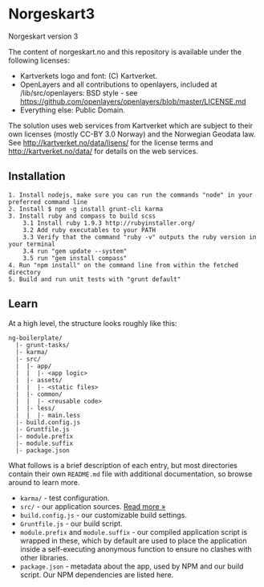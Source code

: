 # Norgeskart3
Norgeskart version 3

The content of norgeskart.no and this repository is available under the following licenses:

* Kartverkets logo and font: (C) Kartverket. 
* OpenLayers and all contributions to openlayers, included at /lib/src/openlayers: BSD style - see https://github.com/openlayers/openlayers/blob/master/LICENSE.md
* Everything else: Public Domain.

The solution uses web services from Kartverket which are subject to their own licenses (mostly CC-BY 3.0 Norway) and the Norwegian Geodata law. See http://kartverket.no/data/lisens/ for the license terms and http://kartverket.no/data/ for details on the web services.


Installation
------------
    1. Install nodejs, make sure you can run the commands "node" in your preferred command line    
    2. Install $ npm -g install grunt-cli karma
    3. Install ruby and compass to build scss
        3.1 Install ruby 1.9.3 http://rubyinstaller.org/
        3.2 Add ruby executables to your PATH 
        3.3 Verify that the command "ruby -v" outputs the ruby version in your terminal
        3.4 run "gem update --system"
        3.5 run "gem install compass"    
    4. Run "npm install" on the command line from within the fetched directory
    5. Build and run unit tests with "grunt default"


Learn
------------

At a high level, the structure looks roughly like this:

```
ng-boilerplate/
  |- grunt-tasks/
  |- karma/
  |- src/
  |  |- app/
  |  |  |- <app logic>
  |  |- assets/
  |  |  |- <static files>
  |  |- common/
  |  |  |- <reusable code>
  |  |- less/
  |  |  |- main.less
  |- build.config.js
  |- Gruntfile.js
  |- module.prefix
  |- module.suffix
  |- package.json
```

What follows is a brief description of each entry, but most directories contain
their own `README.md` file with additional documentation, so browse around to
learn more.

- `karma/` - test configuration.
- `src/` - our application sources. [Read more &raquo;](src/README.md)
- `build.config.js` - our customizable build settings.
- `Gruntfile.js` - our build script.
- `module.prefix` and `module.suffix` - our compiled application script is
  wrapped in these, which by default are used to place the application inside a
  self-executing anonymous function to ensure no clashes with other libraries.
- `package.json` - metadata about the app, used by NPM and our build script. Our
  NPM dependencies are listed here.